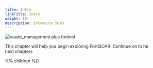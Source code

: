 ```yaml
---
title: Intro
linkTitle: Intro
weight: 10
description: Introduce SOAR
---
```


![waste_management plus fortinet](wm_plus_fortinet.svg)

This chapter will help you begin exploring FortiSOAR. Continue on to he next chapters

{{% children %}}